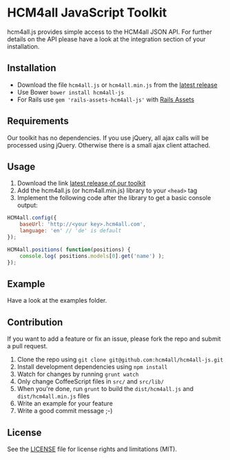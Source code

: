 # HCM4all JavaScript Toolkit
hcm4all.js provides simple access to the HCM4all JSON API. For further details on the API please have a look at the integration section of your installation.

## Installation
- Download the file `hcm4all.js` or `hcm4all.min.js` from the [latest release](https://github.com/hcm4all/hcm4all-js/releases/latest)
- Use Bower `bower install hcm4all-js`
- For Rails use `gem 'rails-assets-hcm4all-js'` with [Rails Assets](https://rails-assets.org/)

## Requirements
Our toolkit has no dependencies. If you use jQuery, all ajax calls will be processed using jQuery. Otherwise there is a small ajax client attached.

## Usage

1. Download the link [latest release of our toolkit](https://github.com/hcm4all/hcm4all-js/releases/latest)
2. Add the hcm4all.js (or hcm4all.min.js) library to your `<head>` tag
3. Implement the following code after the library to get a basic console output:

```JavaScript
HCM4all.config({
    baseUrl: 'http://<your key>.hcm4all.com',
    language: 'en' // 'de' is default
});

HCM4all.positions( function(positions) {
    console.log( positions.models[0].get('name') );
});
```

## Example
Have a look at the examples folder.

## Contribution
If you want to add a feature or fix an issue, please fork the repo and submit a pull request.

1. Clone the repo using `git clone git@github.com:hcm4all/hcm4all-js.git`
2. Install development dependencies using `npm install`
3. Watch for changes by running `grunt watch`
4. Only change CoffeeScript files in `src/` and `src/lib/`
5. When you're done, run `grunt` to build the `dist/hcm4all.js` and `dist/hcm4all.min.js` files
6. Write an example for your feature 
7. Write a good commit message ;-)

## License
See the [LICENSE](LICENSE.md) file for license rights and limitations (MIT).
